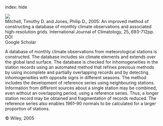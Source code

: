index: hide

<div class="Citation">
    <div class="Citation-thumb CitationThumb-linked"  data-href="https://doi.org/10.1002/joc.1181">
      <img src="https://static.claimspace.cloud/climate-study-static/refs/thumbs/2/Mitchell_and_Jones_2005-thumb.png" />
    </div>

  <div class="Citation-body">
    <div class="Citation-text">Mitchell, Timothy D. and Jones, Philip D., 2005: An improved method of constructing a database of monthly climate observations and associated high-resolution grids. <span class="Article-journal">International Journal of Climatology, </span><span class="Article-volume">25, </span>693-712pp.</div>
    <div class="Citation-links">
      <div class="CitationLink" data-href="https://doi.org/10.1002/joc.1181">
        <div class="CitationLink-icon CitationLink-Doi"></div>
        <div class="CitationLink-text">DOI</div>
      </div>
      <div class="CitationLink" data-href="https://scholar.google.com/scholar?q=10.1002/joc.1181">
        <div class="CitationLink-icon CitationLink-Scholar"></div>
        <div class="CitationLink-text">Google Scholar</div>
      </div>
    </div>
  </div>
</div>

A database of monthly climate observations from meteorological stations is constructed. The database includes six climate elements and extends over the global land surface. The database is checked for inhomogeneities in the station records using an automated method that refines previous methods by using incomplete and partially overlapping records and by detecting inhomogeneities with opposite signs in different seasons. The method includes the development of reference series using neighbouring stations. Information from different sources about a single station may be combined, even without an overlapping period, using a reference series. Thus, a longer station record may be obtained and fragmentation of records reduced. The reference series also enables 1961–90 normals to be calculated for a larger proportion of stations.

<div class="Citation-copy">
&copy; Wiley, 2005
</div>